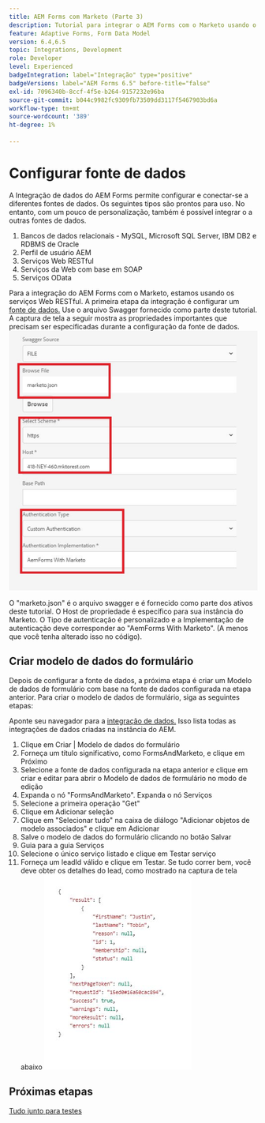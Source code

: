 ```yaml
---
title: AEM Forms com Marketo (Parte 3)
description: Tutorial para integrar o AEM Forms com o Marketo usando o Modelo de dados do formulário do AEM Forms.
feature: Adaptive Forms, Form Data Model
version: 6.4,6.5
topic: Integrations, Development
role: Developer
level: Experienced
badgeIntegration: label="Integração" type="positive"
badgeVersions: label="AEM Forms 6.5" before-title="false"
exl-id: 7096340b-8ccf-4f5e-b264-9157232e96ba
source-git-commit: b044c9982fc9309fb73509dd3117f5467903bd6a
workflow-type: tm+mt
source-wordcount: '389'
ht-degree: 1%

---
```


# Configurar fonte de dados

A Integração de dados do AEM Forms permite configurar e conectar-se a diferentes fontes de dados. Os seguintes tipos são prontos para uso. No entanto, com um pouco de personalização, também é possível integrar o a outras fontes de dados.

1. Bancos de dados relacionais - MySQL, Microsoft SQL Server, IBM DB2 e RDBMS de Oracle
1. Perfil de usuário AEM
1. Serviços Web RESTful
1. Serviços da Web com base em SOAP
1. Serviços OData

Para a integração do AEM Forms com o Marketo, estamos usando os serviços Web RESTful. A primeira etapa da integração é configurar um [fonte de dados.](https://helpx.adobe.com/experience-manager/6-4/forms/using/configure-data-sources.html#ConfigureRESTfulwebservices) Use o arquivo Swagger fornecido como parte deste tutorial. A captura de tela a seguir mostra as propriedades importantes que precisam ser especificadas durante a configuração da fonte de dados.
![fonte de dados](assets/datasource.jfif)

O &quot;marketo.json&quot; é o arquivo swagger e é fornecido como parte dos ativos deste tutorial.
O Host de propriedade é específico para sua instância do Marketo.
O Tipo de autenticação é personalizado e a Implementação de autenticação deve corresponder ao &quot;AemForms With Marketo&quot;. (A menos que você tenha alterado isso no código).

## Criar modelo de dados do formulário

Depois de configurar a fonte de dados, a próxima etapa é criar um Modelo de dados de formulário com base na fonte de dados configurada na etapa anterior. Para criar o modelo de dados de formulário, siga as seguintes etapas:

Aponte seu navegador para a [integração de dados.](http://localhost:4502/aem/forms.html/content/dam/formsanddocuments-fdm) Isso lista todas as integrações de dados criadas na instância do AEM.

1. Clique em Criar | Modelo de dados do formulário
1. Forneça um título significativo, como FormsAndMarketo, e clique em Próximo
1. Selecione a fonte de dados configurada na etapa anterior e clique em criar e editar para abrir o Modelo de dados de formulário no modo de edição
1. Expanda o nó &quot;FormsAndMarketo&quot;. Expanda o nó Serviços
1. Selecione a primeira operação &quot;Get&quot;
1. Clique em Adicionar seleção
1. Clique em &quot;Selecionar tudo&quot; na caixa de diálogo &quot;Adicionar objetos de modelo associados&quot; e clique em Adicionar
1. Salve o modelo de dados do formulário clicando no botão Salvar
1. Guia para a guia Serviços
1. Selecione o único serviço listado e clique em Testar serviço
1. Forneça um leadId válido e clique em Testar. Se tudo correr bem, você deve obter os detalhes do lead, como mostrado na captura de tela abaixo
   ![resultados do teste](assets/testresults.jfif)

## Próximas etapas

[Tudo junto para testes](./part4.md)
